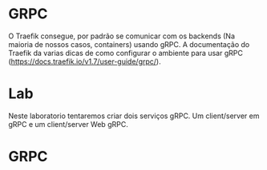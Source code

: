 # GRPC

O Traefik consegue, por padrão se comunicar com os backends (Na maioria de nossos casos, containers) usando gRPC. A documentação do Traefik da varias dicas de como configurar o ambiente para usar gRPC (https://docs.traefik.io/v1.7/user-guide/grpc/).

# Lab

Neste laboratorio tentaremos criar dois serviços gRPC. Um client/server em gRPC e um client/server Web gRPC.

# GRPC

